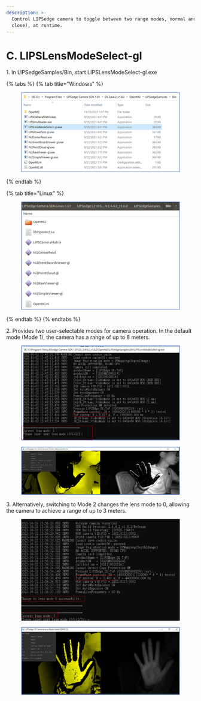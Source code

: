 ```yaml
---
description: >-
  Control LIPSedge camera to toggle between two range modes, normal and near(or
  close), at runtime.
---
```


# C. LIPSLensModeSelect-gl

1\. In LIPSedgeSamples/Bin, start LIPSLensModeSelect-gl.exe

{% tabs %}
{% tab title="Windows" %}
<figure><img src="../../.gitbook/assets/global_camera/sample_codes/image (37).png" alt=""><figcaption></figcaption></figure>
{% endtab %}

{% tab title="Linux" %}
<figure><img src="../../.gitbook/assets/image (10) (1) (2).png" alt=""><figcaption></figcaption></figure>
{% endtab %}
{% endtabs %}

2\. Provides two user-selectable modes for camera operation. In the default mode (Mode 1), the camera has a range of up to 8 meters.

<figure><img src="../../.gitbook/assets/global_camera/sample_codes/image (40).png" alt=""><figcaption></figcaption></figure>

<figure><img src="../../.gitbook/assets/global_camera/sample_codes/image (39).png" alt=""><figcaption></figcaption></figure>

3\. Alternatively, switching to Mode 2 changes the lens mode to 0, allowing the camera to achieve a range of up to 3 meters.

<figure><img src="../../.gitbook/assets/global_camera/sample_codes/image (44).png" alt=""><figcaption></figcaption></figure>

<figure><img src="../../.gitbook/assets/global_camera/sample_codes/image (45).png" alt=""><figcaption></figcaption></figure>

